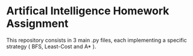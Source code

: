 # Artifical Intelligence Homework Assignment

This repository consists in 3 main .py files, each implementing a specific strategy ( BFS, Least-Cost and A* ).
